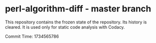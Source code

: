 # perl-algorithm-diff - master branch

This repository contains the frozen state of the repository.
Its history is cleared. It is used only for static code
analysis with Codacy.

Commit Time: 1734565786